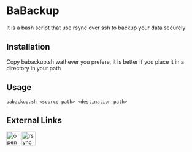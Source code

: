 # BaBackup
It is a bash script that use rsync over ssh to backup your data securely

## Installation
Copy babackup.sh wathever you prefere, it is better if you place it in a directory in your path

## Usage
`babackup.sh <source path> <destination path>`

## External Links
<a href='https://www.openssh.org' target='_blank'><img height='36' style='border:0px;height:36px;' src='https://www.openssh.org' border='0' alt='openssh' /></a>
<a href='https://rsync.samba.org/' target='_blank'><img height='36' style='border:0px;height:36px;' src='https://rsync.samba.org/' border='0' alt='rsync' /></a>
